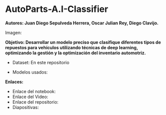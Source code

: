 # AutoParts-A.I-Classifier

**Autores: Juan Diego Sepulveda Herrera, Oscar Julian Rey, Diego Clavijo.**

Imagen:

**Objetivo: Desarrollar un modelo preciso que clasifique diferentes tipos de repuestos para vehículos utilizando técnicas de deep learning, optimizando la gestión y la optimización del inventario automotriz.**

- Dataset: En este repositorio 

- Modelos usados: 

**Enlaces:**
- Enlace del notebook:
- Enlace del Video: 
- Enlace del repositorio: 
- Diapositivas:
